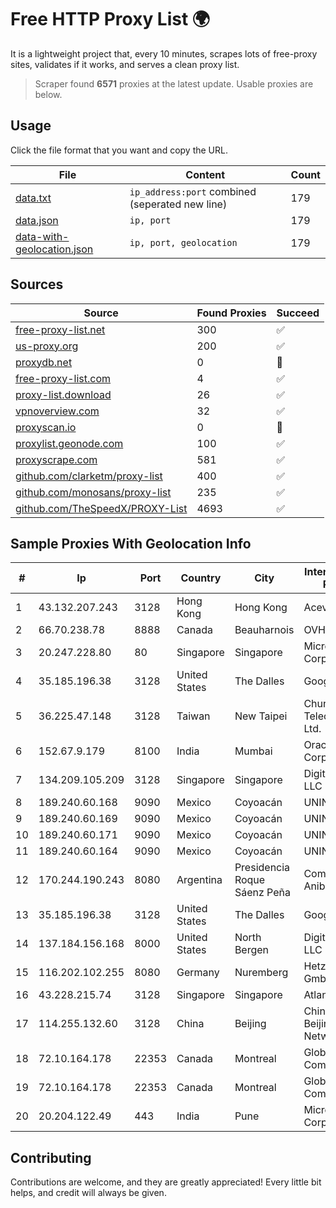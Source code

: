 
# Free HTTP Proxy List 🌍

It is a lightweight project that, every 10 minutes, scrapes lots of free-proxy sites, validates if it works, and serves a clean proxy list.


> Scraper found **6571** proxies at the latest update. Usable proxies are below.

## Usage

Click the file format that you want and copy the URL.


|File|Content|Count|
|----|-------|-----|
|[data.txt](https://raw.githubusercontent.com/themiralay/Proxy-List-World/master/data.txt)|`ip_address:port` combined (seperated new line)|179|
|[data.json](https://raw.githubusercontent.com/themiralay/Proxy-List-World/master/data.json)|`ip, port`|179|
|[data-with-geolocation.json](https://raw.githubusercontent.com/themiralay/Proxy-List-World/master/data-with-geolocation.json)|`ip, port, geolocation`|179|

## Sources

|Source|Found Proxies|Succeed|
|------|-------------|-------|
|[free-proxy-list.net](https://free-proxy-list.net)|300|✅|
|[us-proxy.org](https://www.us-proxy.org)|200|✅|
|[proxydb.net](http://proxydb.net)|0|🚫|
|[free-proxy-list.com](https://free-proxy-list.com/?page=&port=&type%5B%5D=http&type%5B%5D=https&up_time=0&search=Search)|4|✅|
|[proxy-list.download](https://www.proxy-list.download/HTTP)|26|✅|
|[vpnoverview.com](https://vpnoverview.com/privacy/anonymous-browsing/free-proxy-servers)|32|✅|
|[proxyscan.io](https://www.proxyscan.io)|0|🚫|
|[proxylist.geonode.com](https://proxylist.geonode.com/api/proxy-list?limit=300&page=1&sort_by=lastChecked&sort_type=desc&protocols=http,https)|100|✅|
|[proxyscrape.com](https://api.proxyscrape.com/v2/?request=displayproxies&protocol=http&timeout=10000&country=all&ssl=all&anonymity=all)|581|✅|
|[github.com/clarketm/proxy-list](https://raw.githubusercontent.com/clarketm/proxy-list/master/proxy-list-raw.txt)|400|✅|
|[github.com/monosans/proxy-list](https://raw.githubusercontent.com/monosans/proxy-list/main/proxies/http.txt)|235|✅|
|[github.com/TheSpeedX/PROXY-List](https://raw.githubusercontent.com/TheSpeedX/PROXY-List/master/http.txt)|4693|✅|


## Sample Proxies With Geolocation Info

|#|Ip|Port|Country|City|Internet Service Provider|
|-|--|----|-------|----|-------------------------|
|1|43.132.207.243|3128|Hong Kong|Hong Kong|Aceville Pte.ltd|
|2|66.70.238.78|8888|Canada|Beauharnois|OVH SAS|
|3|20.247.228.80|80|Singapore|Singapore|Microsoft Corporation|
|4|35.185.196.38|3128|United States|The Dalles|Google LLC|
|5|36.225.47.148|3128|Taiwan|New Taipei|Chunghwa Telecom Co., Ltd.|
|6|152.67.9.179|8100|India|Mumbai|Oracle Corporation|
|7|134.209.105.209|3128|Singapore|Singapore|DigitalOcean, LLC|
|8|189.240.60.168|9090|Mexico|Coyoacán|UNINET|
|9|189.240.60.169|9090|Mexico|Coyoacán|UNINET|
|10|189.240.60.171|9090|Mexico|Coyoacán|UNINET|
|11|189.240.60.164|9090|Mexico|Coyoacán|UNINET|
|12|170.244.190.243|8080|Argentina|Presidencia Roque Sáenz Peña|Comisso Dante Anibal|
|13|35.185.196.38|3128|United States|The Dalles|Google LLC|
|14|137.184.156.168|8000|United States|North Bergen|DigitalOcean, LLC|
|15|116.202.102.255|8080|Germany|Nuremberg|Hetzner Online GmbH|
|16|43.228.215.74|3128|Singapore|Singapore|Atlantic.net, Inc.|
|17|114.255.132.60|3128|China|Beijing|China Unicom Beijing Province Network|
|18|72.10.164.178|22353|Canada|Montreal|GloboTech Communications|
|19|72.10.164.178|22353|Canada|Montreal|GloboTech Communications|
|20|20.204.122.49|443|India|Pune|Microsoft Corporation|



## Contributing

Contributions are welcome, and they are greatly appreciated! Every
little bit helps, and credit will always be given.

